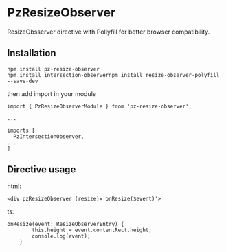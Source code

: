 # PzResizeObserver

ResizeObsserver directive with Pollyfill for better browser compatibility.

## Installation

```
npm install pz-resize-observer
npm install intersection-observernpm install resize-observer-polyfill --save-dev
```

then add import in your module

```
import { PzResizeObserverModule } from 'pz-resize-observer';

...

imports [
  PzIntersectionObserver,
...
]
```

## Directive usage

html:

```
<div pzResizeObserver (resize)='onResize($event)'>
```

ts:

```
onResize(event: ResizeObserverEntry) {
        this.height = event.contentRect.height;
        console.log(event);
    }
```
